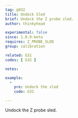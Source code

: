 ```yaml
---
tag: g032
title: Undock Sled
brief: Undock the Z probe sled.
author: thinkyhead

experimental: false
since: 1.0.0-beta
requires: Z_PROBE_SLED
group: calibration

related: G31
codes: [ G32 ]

notes:

example:
  -
    pre: Undock the sled
    code: G32

---
```


Undock the Z probe sled.
